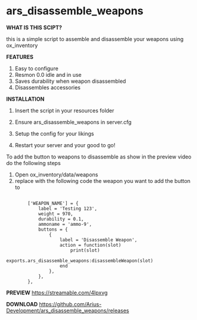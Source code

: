 # ars_disassemble_weapons
**WHAT IS THIS SCIPT?**

this is a simple script to assemble and disassemble your weapons using ox_inventory

**FEATURES**

1. Easy to configure
2. Resmon 0.0 idle and in use
3. Saves durability when weapon disassembled
4. Disassembles accessories

**INSTALLATION**

1. Insert the script in your resources folder
2. Ensure ars_disassemble_weapons in server.cfg
3. Setup the config for your likings

4. Restart your server and your good to go!

To add the button to weapons to disassemble as show in the preview video do the following steps

1. Open ox_inventory/data/weapons
2. replace with the following code the weapon you want to add the button to
```

		['WEAPON_NAME'] = {
			label = 'Testing 123',
			weight = 970,
			durability = 0.1,
			ammoname = 'ammo-9',
			buttons = {
				{
					label = 'Disassemble Weapon',
					action = function(slot)
						print(slot)
						exports.ars_disassemble_weapons:disassembleWeapon(slot)
					end
				},
			},
		},
```

**PREVIEW**
https://streamable.com/4lpxvg

**DOWNLOAD**
https://github.com/Arius-Development/ars_disassemble_weapons/releases
